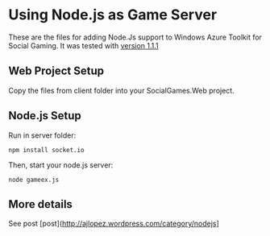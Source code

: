 # Using Node.js as Game Server

These are the files for adding Node.Js support to Windows Azure Toolkit for Social Gaming. It was tested
with [version 1.1.1](http://watgames.codeplex.com/releases/view/77091)

## Web Project Setup

Copy the files from client folder into your SocialGames.Web project.

## Node.js Setup

Run in server folder:

    npm install socket.io
    
Then, start your node.js server:

    node gameex.js
    
## More details

See post [post](http://ajlopez.wordpress.com/category/nodejs]
